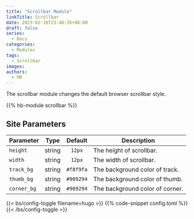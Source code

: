 ```yaml
---
title: "Scrollbar Module"
linkTitle: Scrollbar
date: 2023-02-16T23:48:35+08:00
draft: false
series:
  - Docs
categories:
  - Modules
tags:
  - Scrollbar
images:
authors:
  - HB
---
```


The scrollbar module changes the default browser scrollbar style.

<!--more-->

{{% hb-module scrollbar %}}

## Site Parameters

| Parameter   |  Type  |  Default  | Description                     |
| ----------- | :----: | :-------: | ------------------------------- |
| `height`    | string |  `12px`   | The height of scrollbar.        |
| `width`     | string |  `12px`   | The width of scrollbar.         |
| `track_bg`  | string | `#f8f9fa` | The background color of track.  |
| `thumb_bg`  | string | `#909294` | The background color of thumb.  |
| `corner_bg` | string | `#909294` | The background color of corner. |

{{< bs/config-toggle filename=hugo >}}
{{% code-snippet config.toml %}}
{{< /bs/config-toggle >}}
